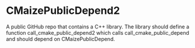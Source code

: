 # CMaizePublicDepend2
A public GitHub repo that contains a C++ library. The library should define a function call_cmake_public_depend2 which calls call_cmake_public_depend and should depend on CMaizePublicDepend.
